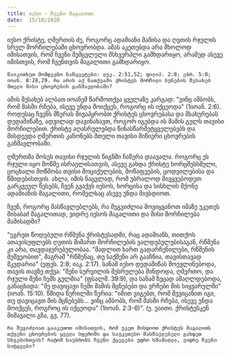 ```yaml
---
title: იესო - ჩვენი მაგალითი
date:  15/10/2020
---
```


იესო ქრისტე, ღმერთის ძე, როგორც ადამიანი მამისა და ღვთის რჯულის სრულ მორჩილებაში ცხოვრობდა. ამას აკეთებდა არა მხოლოდ იმისათვის, რომ ჩვენი შემცვლელი მსხვერპლი გამხდარიყო, არამედ ასევე იმისთვის, რომ ჩვენთვის მაგალითი გამხდარიყო.

`წაიკითხეთ მომდევნო ნაწყვეტები: ლუკ. 2:51,52; ფილიპ. 2:8; ებრ. 5:8; იოან. 8:28,29. რა არის აქ ნათქვამი ქრისტეს მორჩილი ბუნების შესახებ მთელი მისი ცხოვრების განმავლობაში?`

ამის შესახებ ალბათ იოანემ წარმოთქვა ყველაზე კარგად: "ვინც ამბობს, რომ მასში რჩება, ისევე უნდა მოიქცეს, როგორც ის იქცეოდა" (1იოან. 2:6). როდესაც ჩვენს მზერას მივაპყრობთ ქრისტეს ცხოვრებასა და მსახურებას დედამიწაზე, ადვილად დავინახავთ, როგორ იგებდა ის მამის გულს თავისი მორჩილებით. ქრისტე აღასრულებდა წინასწარმეტყველებებს და მისდევდა ღმერთის კანონებს მთელი თავისი მიწიერი ცხოვრების განმავლობაში.

ღმერთმა მოსეს თავისი რჯულის წიგნში ჩაწერა დაავალა. როგორც ეს რჯული იყო მოწმე ისრაელისათვის, ასევე გახდა ქრისტე ხორცშესხმული, ცოცხალი მოწმობა თვისი მოციქულების, მოწაფეების, ცოდვილებისა და წმიდებისთვის. ახლა, იმის ნაცვლად, რომ უბრალოდ მივყვებოდეთ გარკვეულ წესებს, ჩვენ გვაქვს იესოს, ხორცისა და სისხლის მქონე ადამიანის მაგალითი, რომელსაც ასევე უნდა მივსდიოთ.

ჩვენ, როგორც მასწავლებლებს, რა შეგვიძლია მოვიყვანოთ იმაზე უკეთეს მისაბაძ მაგალითად, ვიდრე იესოს მაგალითი და მისი მორჩილება მამისადმი?

"ეგრეთ წოდებული რწმენა ქრისტესადმი, რაც ადამიანს, თითქოს ათავისუფლებს ღვთის მიმართ მორჩილების ვალდებულებისაგან, რწმენა კი არა, თავდაჯერებულობაა. "მადლით ხართ გადარჩენილები, რწმენის მეშვეობით", მაგრამ "რწმენაც, თუ საქმენი არ გააჩნია, თავისთავად მკვდარია" (ეფეს. 2:8; იაკ. 2:17). სანამ იესო დედამიწას მოევლინებოდა, თავის თავზე თქვა: "შენი სურვილის შესრულება მინდოდა, ღმერთო, და რჯული შენი ჩემს გულშია" (ფსალმ. 39:9), და სანამ ზეცად ამაღლდებოდა, განაცხადა: "მე დავიცავი ჩემი მამის მცნებები და ვრჩები მის სიყვარულში" (იოან. 15:10). წმიდა წერილში წერია: "იმით ვიგებთ, რომ შევიცანით იგი, თუ დავიცავთ მის მცნებებს… ვინც ამბობს, რომ მასში რჩება, ისევე უნდა მოიქცეს, როგროც ის იქცეოდა" (1იოან. 2:3-6)".  (ე. უაითი. ქრისტესკენ მიმავალი გზა, გვ. 77).

`რა შეგიძლიათ გააკეთოთ იმისათვის, რომ უკეთ მისდიოთ ქრისტეს მაგალითს თქვენი ცხოვრების ყველა სფეროში და საუკეთესო მასწავლებელი გახდეთ სხვებისთვის? რატომ საუბრობს ჩვენი ქცევები უფრო ხმამაღლა, ვიდრე ჩვენი სიტყვები?`